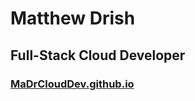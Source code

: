 # Matthew Drish
## Full-Stack Cloud Developer
### [MaDrCloudDev.github.io](https://MaDrCloudDev.github.io)
